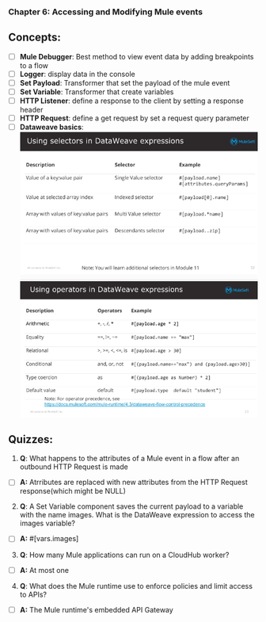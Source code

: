 ### Chapter 6: Accessing and Modifying Mule events
## Concepts:
- [ ] **Mule Debugger**: Best method to view event data by adding breakpoints to a flow
- [ ] **Logger**: display data in the console
- [ ] **Set Payload**: Transformer that set the payload of the mule event
- [ ] **Set Variable**: Transformer that create variables
- [ ] **HTTP Listener**: define a response to the client by setting a response header
- [ ] **HTTP Request**: define a get request by set a request query parameter
- [ ] **Dataweave basics**:
![](https://github.com/kraynguyen1/LearningMulesoft/blob/main/Week3/Screenshot%202021-07-16%20150833.png)
![](https://github.com/kraynguyen1/LearningMulesoft/blob/main/Week3/Screenshot%202021-07-16%20150848.png)

## Quizzes:
1. **Q**: What happens to the attributes of a Mule event in a flow after an outbound HTTP Request is made
- [ ] **A:** Atrributes are replaced with new attributes from the HTTP Request response(which might be NULL)
2. **Q**: A Set Variable component saves the current payload to a variable with the name images. What is the DataWeave expression to access the images variable?
- [ ] **A:** #[vars.images]
3. **Q**: How many Mule applications can run on a CloudHub worker?
- [ ] **A:** At most one
4. **Q**: What does the Mule runtime use to enforce policies and limit access to APIs?
- [ ] **A:** The Mule runtime's embedded API Gateway
